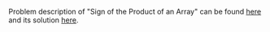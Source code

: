 Problem description of "Sign of the Product of an Array" can be found [here](https://leetcode.com/problems/sign-of-the-product-of-an-array/submissions/942961151/) and its solution [here](https://github.com/aurimas13/Solutions-To-Problems/blob/main/LeetCode/Python%20Solutions/Sign%20of%20the%20Product%20of%20an%20Array/sign.py).